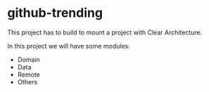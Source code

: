 # github-trending

This project has to build to mount a project with Clear Architecture.
 
In this project we will have some modules:

* Domain
* Data
* Remote
* Others